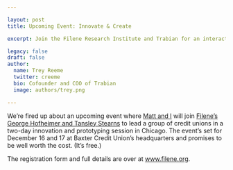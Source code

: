 ```yaml
---

layout: post
title: Upcoming Event: Innovate & Create

excerpt: Join the Filene Research Institute and Trabian for an interactive two-day innovation and prototyping session in Chicago on December 16 and 17.

legacy: false
draft: false
author:
  name: Trey Reeme
  twitter: creeme
  bio: Cofounder and COO of Trabian
  image: authors/trey.png

---
```


<p>We&#8217;re fired up about an upcoming event where <a href="http://www.trabian.com">Matt and I</a> will join <a href="http://www.filene.org">Filene&#8217;s George Hofheimer and Tansley Stearns</a> to lead a group of credit unions in a two-day innovation and prototyping session in Chicago. The event&#8217;s set for December 16 and 17 at Baxter Credit Union&#8217;s headquarters and promises to be well worth the cost. (It&#8217;s free.) </p>

<p>The registration form and full details are over at <a href="https://filene.org/join/event/innovate-create-see-ideas-come-alive-in-two-days">www.filene.org</a>.</p>
